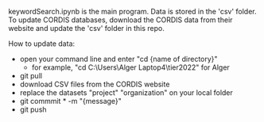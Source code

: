 keywordSearch.ipynb is the main program. Data is stored in the 'csv' folder. To update CORDIS databases, download the CORDIS data from their website and update the 'csv' folder in this repo.

How to update data:
- open your command line and enter "cd {name of directory}"
  - for example, "cd C:\Users\Alger Laptop4\tier2022" for Alger
- git pull
- download CSV files from the CORDIS website
- replace the datasets "project" "organization" on your local folder
- git commmit * -m "{message}"
- git push
